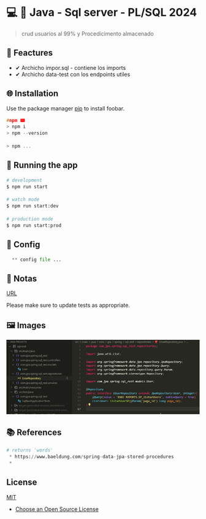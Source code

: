 

# 💻 💎 Java - Sql server - PL/SQL 2024

> crud usuarios al 99% y Procedicimento almacenado

## 📌 Feactures

 * ✔ Archicho impor.sql - contiene los imports
 * ✔ Archicho data-test con los endpoints utiles 

## 🌐 Installation

Use the package manager [pip](https://pip.pypa.io/en/stable/) to install foobar.

```c
#npm 📟
> npm i
> npm --version

> npm ...
```

## 🔰 Running the app

```bash
# development
$ npm run start

# watch mode
$ npm run start:dev

# production mode
$ npm run start:prod
```

## 📐 Config
```python
  ** config file ...
```

## 📝 Notas

[URL](http://localhost:9000/api/users/listar)

Please make sure to update tests as appropriate.

## 🖼 Images
  <img src=main.jpg alt="Main"/>

## 📚 References

```python
# returns 'words'
 * https://www.baeldung.com/spring-data-jpa-stored-procedures
 * 

```

## License

[MIT](https://choosealicense.com/licenses/mit/)

* [Choose an Open Source License](https://choosealicense.com)